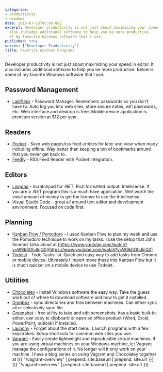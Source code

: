 ```yaml
---
categories:
- productivity
- windows
date: 2015-07-28T08:00:00Z
excerpt: Developer productivity is not just about maximizing your speed in editor.  It
  also includes additional software to help you be more productive.    Below is some
  of my favorite Windows software that I use.
published: true
series: ["Developer Productivity"]
title: Favorite Windows Programs
---
```


Developer productivity is not just about maximizing your speed in editor.  It also includes additional software to help you be more productive.    Below is some of my favorite Windows software that I use.

## Password Management

* [LastPass](http://lastpass.com) - Password Manager.  Remembers passwords so you don't have to.  Auto log you into web sites, store secure notes, wifi passwords, etc.  Web interface and desktop is free.  Mobile device application is premium version at $12 per year.

## Readers

* [Pocket](http://getpocket.com) - Save web pages/rss feed articles for later and view when ready including offline.  Way better than keeping a ton of bookmarks around that you never get back to.
* [Feedly](http://feedly.com) - RSS Feed Reader with Pocket integration.


## Editors

* [Linqpad](http://linqpad.net) - Scratchpad for .NET.  Rich formatted output.  Intellisense.  If you are a .NET program this is a much have application.  Well worth the small amount of money to get the license to use the Intellisense.
* [Visual Studio Code](https://code.visualstudio.com/) - great all around text editor and development environment.  Focused on code first.

## Planning

* [Kanban Flow / Pomodoro](http://kanbanflow.com) - I used Kanban Flow to plan my week and use the Pomodoro technique to work on my tasks.  I use the setup that John Sonmez talks about at [https://www.youtube.com/watch?v=W9k0OhJkjQ0](https://www.youtube.com/watch?v=W9k0OhJkjQ0)
* [Todoist](https://todoist.com) - Todo Tasks list.  Quick and easy way to add tasks from Chrome or mobile device.  Ultimately I import move these into Kanban Flow but it is much quicker on a mobile device to use Todoist.

## Utilities

* [Chocolatey](http://chocolatey.org) - Install Windows software the easy way.  Take the guess work out of where to download software and how to get it installed.
* [Dropbox](http://dropbox.com) - sync directories and files between machines.  Can either sync all or selectively sync file.
* [Greenshot](http://getgreenshot.org) - free utility to take and edit screenshots.  has a basic built-in editor, can copy to clipboard or open an office product (Word, Excel, PowerPoint, outlook) if installed.
* [Launchy](http://www.launchy.net) - Forget about the start menu.  Launch programs with a few keystrokes.  Setup shortcuts for common web sites you use.
* [Vagrant](http://vagrantup.com) - Easily create lightweight and reproducible virtual machines.  If you are using virtual machines on your Windows machine, let Vagrant manage the configurations of it.  No longer will it only work on your machine.  I have a blog series on using Vagrant and Chocolatey together at [{{ "/vagrant-overview" | prepend: site.baseurl | prepend: site.url }}]({{ "/vagrant-overview" | prepend: site.baseurl | prepend: site.url }})

